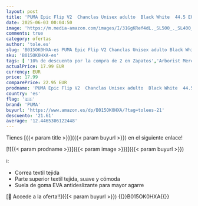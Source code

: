 ```yaml
---
layout: post
title: 'PUMA Epic Flip V2  Chanclas Unisex adulto  Black White  44.5 EU'
date: 2025-06-03 00:04:50
image: 'https://m.media-amazon.com/images/I/31GgKRef4dL._SL500_._SL400_.jpg'
comments: true
category: ofertas
author: 'tole.es'
slug: 'B015OK0HXA-es PUMA Epic Flip V2 Chanclas Unisex adulto Black White 44.5 EU'
sku: 'B015OK0HXA-es'
tags: [ '10% de descuento por la compra de 2 en Zapatos','Arborist Merchandising Root','Básicos de Moda','Calzado deportivo: Hasta -40%','Compre 2 y obtenga un 10 % de descuento','Compre 2 y obtenga un 10 % de descuento_Sports2','Ideas para regalos en Moda y Accesorios','Moda','Moda Hombre','Sandalias de dedo para hombre','Self Service','Special Features Stores','Zapatos para hombre','c8538d25-3af9-48d3-aeff-5f3ce5572a36_0','c8538d25-3af9-48d3-aeff-5f3ce5572a36_2001','c8538d25-3af9-48d3-aeff-5f3ce5572a36_3301','c8538d25-3af9-48d3-aeff-5f3ce5572a36_5401','c8538d25-3af9-48d3-aeff-5f3ce5572a36_6001','c8538d25-3af9-48d3-aeff-5f3ce5572a36_8401','chanclas','puma','🇪🇸', ]
actualPrice: 17.99 EUR
currency: EUR
price: 17.99
comparePrice: 22.95 EUR
prodname: 'PUMA Epic Flip V2  Chanclas Unisex adulto  Black White  44.5 EU'
country: 'es'
flag: '🇪🇸'
brand: 'PUMA'
buyurl: 'https://www.amazon.es/dp/B015OK0HXA/?tag=tolees-21'
descuento: '21.61'
average: '12.4465306122448'
---
```


Tienes [{{< param title >}}]({{< param buyurl >}}) en el siguiente enlace!

[![{{< param prodname >}}]({{< param image >}})]({{< param buyurl >}})

ℹ️:

- Correa textil tejida
- Parte superior textil tejida, suave y cómoda
- Suela de goma EVA antideslizante para mayor agarre

[🛒 Accede a la oferta!!]({{< param buyurl >}})
{{<world>}}B015OK0HXA{{</world>}}

